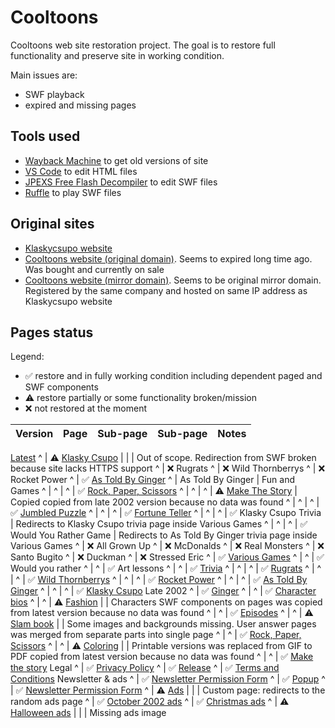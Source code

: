 # Cooltoons
Cooltoons web site restoration project.
The goal is to restore full functionality and preserve site in working condition.

Main issues are:
- SWF playback
- expired and missing pages

## Tools used
- [Wayback Machine](https://archive.org) to get old versions of site
- [VS Code](https://code.visualstudio.com) to edit HTML files
- [JPEXS Free Flash Decompiler](https://github.com/jindrapetrik/jpexs-decompiler) to edit SWF files
- [Ruffle](https://ruffle.rs) to play SWF files

## Original sites
- [Klaskycsupo website](http://www.klaskycsupo.com)
- [Cooltoons website (original domain)](http://www.cooltoons.com).
Seems to expired long time ago. Was bought and currently on sale
- [Cooltoons website (mirror domain)](http://www.cooltoons2.com).
Seems to be original mirror domain. Registered by the same company and hosted on same IP address as Klaskycsupo website

## Pages status
Legend:
- ✅ restore and in fully working condition including dependent paged and SWF components
- ⚠️ restore partially or some functionality broken/mission
- ❌ not restored at the moment

Version | Page | Sub-page | Sub-page | Notes
--- | --- | --- | --- | ---
[Latest](https://illja96.github.io/cooltoons)
^ | ⚠️ [Klasky Csupo](http://www.klaskycsupo.com) | | | Out of scope. Redirection from SWF broken because site lacks HTTPS support
^ | ❌ Rugrats
^ | ❌ Wild Thornberrys
^ | ❌ Rocket Power
^ | ✅ [As Told By Ginger](https://illja96.github.io/cooltoons/ginger)
^ | As Told By Ginger | Fun and Games
^ | ^ | ^ | ✅ [Rock, Paper, Scissors](https://illja96.github.io/cooltoons/ginger/games/rps)
^ | ^ | ^ | ⚠️ [Make The Story](https://illja96.github.io/cooltoons/ginger/games/story) | Copied copied from late 2002 version because no data was found
^ | ^ | ^ | ✅ [Jumbled Puzzle](https://illja96.github.io/cooltoons/ginger/games/jumbled)
^ | ^ | ^ | ✅ [Fortune Teller](https://illja96.github.io/cooltoons/ginger/games/fortune)
^ | ^ | ^ | ✅ Klasky Csupo Trivia | Redirects to Klasky Csupo trivia page inside Various Games
^ | ^ | ^ | ✅ Would You Rather Game | Redirects to As Told By Ginger trivia page inside Various Games
^ | ❌ All Grown Up
^ | ❌ McDonalds
^ | ❌ Real Monsters
^ | ❌ Santo Bugito
^ | ❌ Duckman
^ | ❌ Stressed Eric
^ | ✅ [Various Games](https://illja96.github.io/cooltoons/various)
^ | ^ | ✅ Would you rather
^ | ^ | ✅ Art lessons
^ | ^ | ✅ [Trivia](https://illja96.github.io/cooltoons/various/trivia/index.html)
^ | ^ | ^ | ✅ [Rugrats](https://illja96.github.io/cooltoons/various/trivia/rugrats.html)
^ | ^ | ^ | ✅ [Wild Thornberrys](https://illja96.github.io/cooltoons/various/trivia/wildthornberrys.html)
^ | ^ | ^ | ✅ [Rocket Power](https://illja96.github.io/cooltoons/various/trivia/rocketpower.html)
^ | ^ | ^ | ✅ [As Told By Ginger](https://illja96.github.io/cooltoons/various/trivia/ginger.html)
^ | ^ | ^ | ✅ [Klasky Csupo](https://illja96.github.io/cooltoons/various/trivia/klaskycsupo.html)
Late 2002
^ | ✅ [Ginger](https://illja96.github.io/cooltoons/shows/ginger)
^ | ^ | ✅ [Character bios](https://illja96.github.io/cooltoons/shows/ginger/bios)
^ | ^ | ⚠️ [Fashion](https://illja96.github.io/cooltoons/shows/ginger/fashion) | | Characters SWF components on pages was copied from latest version because no data was found
^ | ^ | ✅ [Episodes](https://illja96.github.io/cooltoons/shows/ginger/episodes)
^ | ^ | ⚠️ [Slam book](https://illja96.github.io/cooltoons/shows/ginger/slam) | | Some images and backgrounds missing. User answer pages was merged from separate parts into single page
^ | ^ | ✅ [Rock, Paper, Scissors](https://illja96.github.io/cooltoons/shows/ginger/rps)
^ | ^ | ⚠️ [Coloring](https://illja96.github.io/cooltoons/shows/ginger/coloring) | | Printable versions was replaced from GIF to PDF copied from latest version because no data was found
^ | ^ | ✅ [Make the story](https://illja96.github.io/cooltoons/shows/rugrats/madlibs/lib_atbg.shtml)
Legal
^ | ✅ [Privacy Policy](https://illja96.github.io/cooltoons/legal/termsconditions.html)
^ | ✅ [Release](https://illja96.github.io/cooltoons/legal/termsconditions.html)
^ | ✅ [Terms and Conditions](https://illja96.github.io/cooltoons/legal/termsconditions.html)
Newsletter & ads
^ | ✅ [Newsletter Permission Form](https://illja96.github.io/cooltoons/newsletter/permission.html)
^ | ✅ [Popup](https://illja96.github.io/cooltoons/newsletter/permission.html)
^ | ✅ [Newsletter Permission Form](https://illja96.github.io/cooltoons/newsletter/popup.html)
^ | ⚠️ [Ads](https://illja96.github.io/cooltoons/aniads) | | | Custom page: redirects to the random ads page
^ | ✅ [October 2002 ads](https://illja96.github.io/cooltoons/aniads/popup.html)
^ | ✅ [Christmas ads](https://illja96.github.io/cooltoons/aniads/pillows2.html)
^ | ⚠️ [Halloween ads](https://illja96.github.io/cooltoons/aniads/thanksgiving.html) | | | Missing ads image
